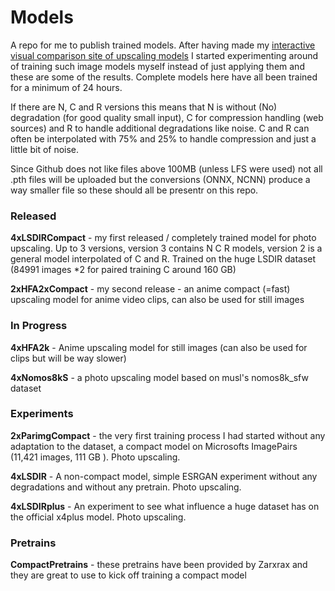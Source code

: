 # Models

A repo for me to publish trained models. After having made my [interactive visual comparison site of upscaling models](https://phhofm.github.io/upscale/) I started experimenting around of training such image models myself instead of just applying them and these are some of the results. Complete models here have all been trained for a minimum of 24 hours.

If there are N, C and R versions this means that N is without (No) degradation (for good quality small input), C for compression handling (web sources) and R to handle additional degradations like noise. C and R can often be interpolated with 75% and 25% to handle compression and just a little bit of noise.

Since Github does not like files above 100MB (unless LFS were used) not all .pth files will be uploaded but the conversions (ONNX, NCNN) produce a way smaller file so these should all be presentr on this repo.

### Released

**4xLSDIRCompact** - my first released / completely trained model for photo upscaling. Up to 3 versions, version 3 contains N C R models, version 2 is a general model interpolated of C and R. Trained on the huge LSDIR dataset (84991 images *2 for paired training C around 160 GB)

**2xHFA2xCompact** - my second release - an anime compact (=fast) upscaling model for anime video clips, can also be used for still images

### In Progress

**4xHFA2k** - Anime upscaling model for still images (can also be used for clips but will be way slower)

**4xNomos8kS** - a photo upscaling model based on musl's nomos8k_sfw dataset

### Experiments

**2xParimgCompact** - the very first training process I had started without any adaptation to the dataset, a compact model on Microsofts ImagePairs (11,421 images, 111 GB ). Photo upscaling.

**4xLSDIR** - A non-compact model, simple ESRGAN experiment without any degradations and without any pretrain. Photo upscaling.

**4xLSDIRplus** - An experiment to see what influence a huge dataset has on the official x4plus model. Photo upscaling.

### Pretrains

**CompactPretrains** - these pretrains have been provided by Zarxrax and they are great to use to kick off training a compact model





